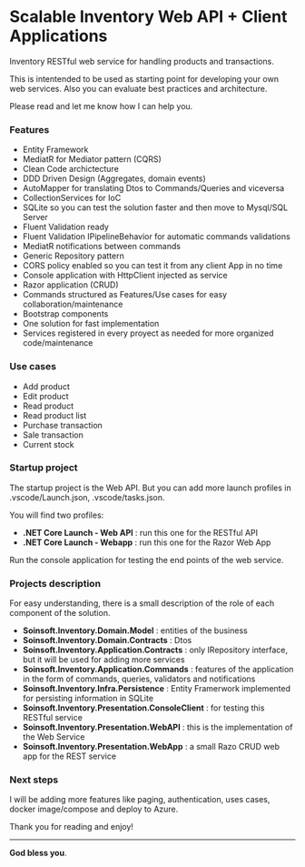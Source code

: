 # Scalable Inventory Web API + Client Applications
Inventory RESTful web service for handling products and transactions.

This is intentended to be used as starting point for developing your own web services.
Also you can evaluate best practices and architecture.

Please read and let me know how I can help you.

### Features
- Entity Framework 
- MediatR for Mediator pattern (CQRS)
- Clean Code archictecture
- DDD Driven Design (Aggregates, domain events)
- AutoMapper for translating Dtos to Commands/Queries and viceversa
- CollectionServices for IoC
- SQLite so you can test the solution faster and then move to Mysql/SQL Server
- Fluent Validation ready
- Fluent Validation IPipelineBehavior for automatic commands validations
- MediatR notifications between commands
- Generic Repository pattern
- CORS policy enabled so you can test it from any client App in no time
- Console application with HttpClient injected as service
- Razor application (CRUD)
- Commands structured as Features/Use cases for easy collaboration/maintenance
- Bootstrap components 
- One solution for fast implementation
- Services registered in every proyect as needed for more organized code/maintenance


### Use cases
- Add product
- Edit product
- Read product
- Read product list
- Purchase transaction
- Sale transaction
- Current stock


### Startup project

The startup project is the Web API. But you can add more launch profiles in .vscode/Launch.json, .vscode/tasks.json.

You will find two profiles:
- **.NET Core Launch - Web API** : run this one for the RESTful API
- **.NET Core Launch - Webapp** : run this one for the Razor Web App

Run the console application for testing the end points of the web service.


### Projects description

For easy understanding, there is a small description of the role of each component of the solution.

- **Soinsoft.Inventory.Domain.Model** : entities of the business
- **Soinsoft.Inventory.Domain.Contracts** : Dtos 
- **Soinsoft.Inventory.Application.Contracts** : only IRepository interface, but it will be used for adding more services
- **Soinsoft.Inventory.Application.Commands** : features of the application in the form of commands, queries, validators and notifications
- **Soinsoft.Inventory.Infra.Persistence** : Entity Framerwork implemented for persisting information in SQLite
- **Soinsoft.Inventory.Presentation.ConsoleClient** : for testing this RESTful service
- **Soinsoft.Inventory.Presentation.WebAPI** : this is the implementation of the Web Service
- **Soinsoft.Inventory.Presentation.WebApp** : a small Razo CRUD web app for the REST service


### Next steps

I will be adding more features like paging, authentication, uses cases, docker image/compose and deploy to Azure.

Thank you for reading and enjoy!

---
**God bless you**.



